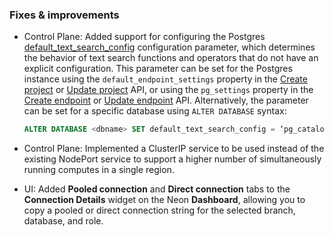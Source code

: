 ### Fixes & improvements

- Control Plane: Added support for configuring the Postgres [default_text_search_config](https://www.postgresql.org/docs/current/runtime-config-client.html#GUC-DEFAULT-TEXT-SEARCH-CONFIG) configuration parameter, which determines the behavior of text search functions and operators that do not have an explicit configuration. This parameter can be set for the Postgres instance using the `default_endpoint_settings` property in the [Create project](https://api-docs.neon.tech/reference/createproject) or [Update project](https://api-docs.neon.tech/reference/updateproject) API, or using the `pg_settings` property in the [Create endpoint](https://api-docs.neon.tech/reference/createprojectendpoint) or [Update endpoint](https://api-docs.neon.tech/reference/updateprojectendpoint) API. Alternatively, the parameter can be set for a specific database using `ALTER DATABASE` syntax:

  ```sql
  ALTER DATABASE <dbname> SET default_text_search_config = ‘pg_catalog.english’;
  ```

- Control Plane: Implemented a ClusterIP service to be used instead of the existing NodePort service to support a higher number of simultaneously running computes in a single region.
- UI: Added **Pooled connection** and **Direct connection** tabs to the **Connection Details** widget on the Neon **Dashboard**, allowing you to copy a pooled or direct connection string for the selected branch, database, and role.
